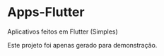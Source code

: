 # Apps-Flutter
Aplicativos feitos em Flutter (Simples)

Este projeto foi apenas gerado para demonstração.
